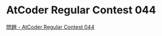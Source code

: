 AtCoder Regular Contest 044
===

[問題 - AtCoder Regular Contest 044](https://atcoder.jp/contests/arc044/tasks)
